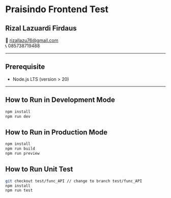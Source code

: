 # Praisindo Frontend Test

## Rizal Lazuardi Firdaus  
📧 rizallazu76@gmail.com  
📞 085738719488

---

## Prerequisite
- Node.js LTS (version > 20)

---

## How to Run in Development Mode

```bash
npm install
npm run dev
```

## How to Run in Production Mode

```bash
npm install
npm run build
npm run preview
```

## How to Run Unit Test

```bash
git checkout test/func_API // change to branch test/func_API
npm install
npm run test
